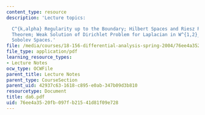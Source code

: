 ```yaml
---
content_type: resource
description: 'Lecture topics:

  C^{k,alpha} Regularity up to the Boundary; Hilbert Spaces and Riesz Representation
  Theorem; Weak Solution of Dirichlet Problem for Laplacian in W^{1,2}_0; Weak Derivatives;
  Sobolev Spaces.'
file: /media/courses/18-156-differential-analysis-spring-2004/76ee4a3520fb097fb21541d81f09e728_da6.pdf
file_type: application/pdf
learning_resource_types:
- Lecture Notes
ocw_type: OCWFile
parent_title: Lecture Notes
parent_type: CourseSection
parent_uid: 42937c63-1618-c895-e0ab-347b09d3b810
resourcetype: Document
title: da6.pdf
uid: 76ee4a35-20fb-097f-b215-41d81f09e728
---
```

